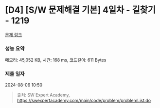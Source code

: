 # [D4] [S/W 문제해결 기본] 4일차 - 길찾기 - 1219 

[문제 링크](https://swexpertacademy.com/main/code/problem/problemDetail.do?contestProbId=AV14geLqABQCFAYD) 

### 성능 요약

메모리: 45,052 KB, 시간: 168 ms, 코드길이: 611 Bytes

### 제출 일자

2024-08-06 10:50



> 출처: SW Expert Academy, https://swexpertacademy.com/main/code/problem/problemList.do